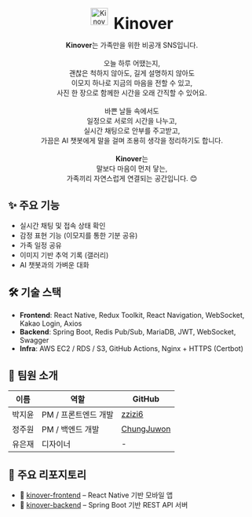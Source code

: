 <p align="center">
  <img src="https://avatars.githubusercontent.com/u/206313018?s=200&v=4" width="35" alt="Kinover Logo"/>
  <span style="font-size: 32px; font-weight: bold; vertical-align: middle; margin-left: 8px;">Kinover</span>
</p>

<p align="center">
  <b>Kinover</b>는 가족만을 위한 비공개 SNS입니다.  
  <br/><br/>
  오늘 하루 어땠는지, <br/>
  괜찮은 척하지 않아도, 길게 설명하지 않아도 <br/>
  이모지 하나로 지금의 마음을 전할 수 있고, <br/>
  사진 한 장으로 함께한 시간을 오래 간직할 수 있어요. <br/><br/>
  바쁜 날들 속에서도 <br/>
  일정으로 서로의 시간을 나누고, <br/>
  실시간 채팅으로 안부를 주고받고, <br/>
  가끔은 AI 챗봇에게 말을 걸며 조용히 생각을 정리하기도 합니다. <br/><br/>
  <b>Kinover</b>는 <br/>
  말보다 마음이 먼저 닿는, <br/>
  가족끼리 자연스럽게 연결되는 공간입니다. 😊
</p>


## ✨ 주요 기능
- 실시간 채팅 및 접속 상태 확인
- 감정 표현 기능 (이모지를 통한 기분 공유)
- 가족 일정 공유
- 이미지 기반 추억 기록 (갤러리)
- AI 챗봇과의 가벼운 대화


## 🛠️ 기술 스택
- **Frontend**: React Native, Redux Toolkit, React Navigation, WebSocket, Kakao Login, Axios
- **Backend**: Spring Boot, Redis Pub/Sub, MariaDB, JWT, WebSocket, Swagger
- **Infra**: AWS EC2 / RDS / S3, GitHub Actions, Nginx + HTTPS (Certbot)



## 👥 팀원 소개
| 이름   | 역할              | GitHub                                           |
|--------|-------------------|--------------------------------------------------|
| 박지윤 | PM / 프론트엔드 개발   | [zzizi6](https://github.com/zzizi6)             |
| 정주원 | PM / 백엔드 개발       | [ChungJuwon](https://github.com/ChungJuwon)     |
| 유은재 | 디자이너          | -                                                |


## 📌 주요 리포지토리
- 🔗 [kinover-frontend](https://github.com/Kinover/kinover_frontend) – React Native 기반 모바일 앱
- 🔗 [kinover-backend](https://github.com/Kinover/kinover_backend) – Spring Boot 기반 REST API 서버
